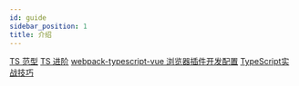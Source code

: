 ```yaml
---
id: guide
sidebar_position: 1
title: 介绍
---
```


[TS 范型](https://juejin.cn/post/6844903977461514254)
[TS 进阶](https://blog.csdn.net/weixin_39843414/article/details/105108806)
[webpack-typescript-vue 浏览器插件开发配置](https://www.cnblogs.com/whnba/p/14274570.html)
[TypeScript实战技巧](https://juejin.cn/post/6844903939079405576)

